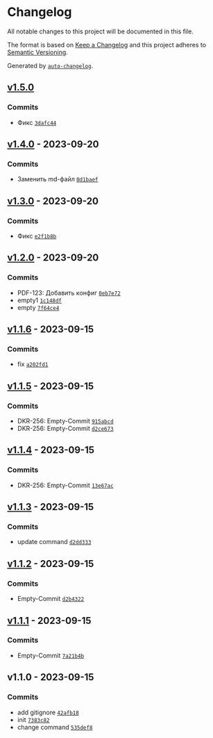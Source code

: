 # Changelog

All notable changes to this project will be documented in this file.

The format is based on [Keep a Changelog](https://keepachangelog.com/en/1.0.0/)
and this project adheres to [Semantic Versioning](https://semver.org/spec/v2.0.0.html).

Generated by [`auto-changelog`](https://github.com/CookPete/auto-changelog).

## [v1.5.0](https://github.com/maxim-berdnikov/auto-changelog-test/compare/v1.4.0...v1.5.0)

### Commits

- Фикс [`3dafc44`](https://github.com/maxim-berdnikov/auto-changelog-test/commit/3dafc4412d47f0cbfad5add29a240a712c0add2a)

## [v1.4.0](https://github.com/maxim-berdnikov/auto-changelog-test/compare/v1.3.0...v1.4.0) - 2023-09-20

### Commits

- Заменить md-файл [`0d1baef`](https://github.com/maxim-berdnikov/auto-changelog-test/commit/0d1baef1d11bb748fa41fa41d20440eb75d0bb58)

## [v1.3.0](https://github.com/maxim-berdnikov/auto-changelog-test/compare/v1.2.0...v1.3.0) - 2023-09-20

### Commits

- Фикс [`e2f1b8b`](https://github.com/maxim-berdnikov/auto-changelog-test/commit/e2f1b8b33fda6a1dc148074a7091e90c3b4d18c2)

## [v1.2.0](https://github.com/maxim-berdnikov/auto-changelog-test/compare/v1.1.6...v1.2.0) - 2023-09-20

### Commits

- PDF-123: Добавить конфиг [`0eb7e72`](https://github.com/maxim-berdnikov/auto-changelog-test/commit/0eb7e7220642d9016928e30a6639a5c431b4cc70)
- empty1 [`1c148df`](https://github.com/maxim-berdnikov/auto-changelog-test/commit/1c148dff6a79f971dc059ba299a448e375b229b2)
- empty [`7f64ce4`](https://github.com/maxim-berdnikov/auto-changelog-test/commit/7f64ce43eb815381247e088261d5b25b7b88d2e3)

## [v1.1.6](https://github.com/maxim-berdnikov/auto-changelog-test/compare/v1.1.5...v1.1.6) - 2023-09-15

### Commits

- fix [`a202fd1`](https://github.com/maxim-berdnikov/auto-changelog-test/commit/a202fd16b842f93a3772dca054b416c74a775296)

## [v1.1.5](https://github.com/maxim-berdnikov/auto-changelog-test/compare/v1.1.4...v1.1.5) - 2023-09-15

### Commits

- DKR-256: Empty-Commit [`915abcd`](https://github.com/maxim-berdnikov/auto-changelog-test/commit/915abcdca1fe3692acfe21a621624ad031d958fb)
- DKR-256: Empty-Commit [`d2ce673`](https://github.com/maxim-berdnikov/auto-changelog-test/commit/d2ce6735de1ff8007a4253e70e6c5d4a9b4b580a)

## [v1.1.4](https://github.com/maxim-berdnikov/auto-changelog-test/compare/v1.1.3...v1.1.4) - 2023-09-15

### Commits

- DKR-256: Empty-Commit [`13e67ac`](https://github.com/maxim-berdnikov/auto-changelog-test/commit/13e67ac2796804d6985f06ab183eeb21e3da6c10)

## [v1.1.3](https://github.com/maxim-berdnikov/auto-changelog-test/compare/v1.1.2...v1.1.3) - 2023-09-15

### Commits

- update command [`d2dd333`](https://github.com/maxim-berdnikov/auto-changelog-test/commit/d2dd333b6acee025e331b70508f83bbfc3d0fddf)

## [v1.1.2](https://github.com/maxim-berdnikov/auto-changelog-test/compare/v1.1.1...v1.1.2) - 2023-09-15

### Commits

- Empty-Commit [`d2b4322`](https://github.com/maxim-berdnikov/auto-changelog-test/commit/d2b43226ca2088cca514cd047171d66a571baceb)

## [v1.1.1](https://github.com/maxim-berdnikov/auto-changelog-test/compare/v1.1.0...v1.1.1) - 2023-09-15

### Commits

- Empty-Commit [`7a21b4b`](https://github.com/maxim-berdnikov/auto-changelog-test/commit/7a21b4b665d795da23ab3607074212664ba431f1)

## v1.1.0 - 2023-09-15

### Commits

- add gitignore [`42afb18`](https://github.com/maxim-berdnikov/auto-changelog-test/commit/42afb18e25893a0a15460738daed438392560ac2)
- init [`7383c82`](https://github.com/maxim-berdnikov/auto-changelog-test/commit/7383c828d9d342c04fef509f40646e10c51e0ef4)
- change command [`535def8`](https://github.com/maxim-berdnikov/auto-changelog-test/commit/535def8999b871ead25da8bb2d4aec81b719d788)
